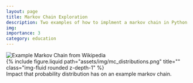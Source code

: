 ```yaml
---
layout: page
title: Markov Chain Exploration
description: Two examples of how to implment a markov chain in Python
img: 
importance: 3
category: education
---
```


 <img src="https://upload.wikimedia.org/wikipedia/commons/2/2b/Markovkate_01.svg" alt="Example Markov Chain from Wikipedia">


<div class="row">
    <div class="col-sm mt-3 mt-md-0">
        {% include figure.liquid path="assets/img/mc_distributions.png" title="" class="img-fluid rounded z-depth-1" %}
    </div>
</div>
<div class="caption">
    Impact that probability distribution has on an example markov chain. 
</div>

